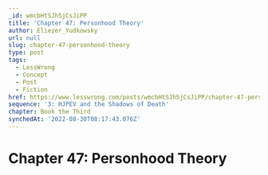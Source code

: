 ```yaml
---
_id: wmcbHtSJh5jCsJiPP
title: 'Chapter 47: Personhood Theory'
author: Eliezer_Yudkowsky
url: null
slug: chapter-47-personhood-theory
type: post
tags:
  - LessWrong
  - Concept
  - Post
  - Fiction
href: https://www.lesswrong.com/posts/wmcbHtSJh5jCsJiPP/chapter-47-personhood-theory
sequence: '3: HJPEV and the Shadows of Death'
chapter: Book the Third
synchedAt: '2022-08-30T08:17:43.076Z'
---
```

# Chapter 47: Personhood Theory

